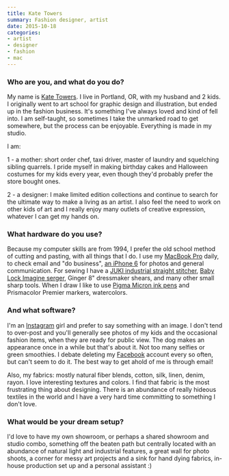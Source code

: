 ```yaml
---
title: Kate Towers
summary: Fashion designer, artist
date: 2015-10-18
categories:
- artist
- designer
- fashion
- mac
---
```


### Who are you, and what do you do?

My name is [Kate Towers](http://www.katetowers.com/ "Kate's website."). I live in Portland, OR, with my husband and 2 kids. I originally went to art school for graphic design and illustration, but ended up in the fashion business. It's something I've always loved and kind of fell into. I am self-taught, so sometimes I take the unmarked road to get somewhere, but the process can be enjoyable. Everything is made in my studio.

I am:

1 - a mother: short order chef, taxi driver, master of laundry and squelching sibling quarrels. I pride myself in making birthday cakes and Halloween costumes for my kids every year, even though they'd probably prefer the store bought ones.

2 - a designer: I make limited edition collections and continue to search for the ultimate way to make a living as an artist. I also feel the need to work on other kids of art and I really enjoy many outlets of creative expression, whatever I can get my hands on.

### What hardware do you use?

Because my computer skills are from 1994, I prefer the old school method of cutting and pasting, with all things that I do. I use my [MacBook Pro][macbook-pro] daily, to check email and "do business", [an iPhone 6][iphone-6] for photos and general communication. For sewing I have a [JUKI industrial straight stitcher][ddl-8300n], [Baby Lock Imagine serger][imagine], Ginger 8" dressmaker shears, and many other small sharp tools. When I draw I like to use [Pigma Micron ink pens][pigma-micron] and Prismacolor Premier markers, watercolors.

### And what software?

I'm an [Instagram][instagram-ios] girl and prefer to say something with an image. I don't tend to over-post and you'll generally see photos of my kids and the occasional fashion items, when they are ready for public view. The dog makes an appearance once in a while but that's about it. Not too many selfies or green smoothies. I debate deleting my [Facebook][] account every so often, but can't seem to do it. The best way to get ahold of me is through email! 

Also, my fabrics: mostly natural fiber blends, cotton, silk, linen, denim, rayon. I love interesting textures and colors. I find that fabric is the most frustrating thing about designing. There is an abundance of really hideous textiles in the world and I have a very hard time committing to something I don't love. 

### What would be your dream setup?

I'd love to have my own showroom, or perhaps a shared showroom and studio combo, something off the beaten path but centrally located with an abundance of natural light and industrial features, a great wall for photo shoots, a corner for messy art projects and a sink for hand dying fabrics, in-house production set up and a personal assistant :)

[ddl-8300n]: http://www.sewman.com/product.php?id=5 "A lockstitch sewing machine."
[facebook]: https://www.facebook.com/ "A social networking site."
[imagine]: https://babylock.com/sergers/imagine/ "An overlock stitch sewing machine."
[instagram-ios]: https://itunes.apple.com/us/app/instagram/id389801252 "A photo taking/sharing app."
[iphone-6]: https://en.wikipedia.org/wiki/IPhone_6 "A smartphone."
[macbook-pro]: https://www.apple.com/macbook-pro/ "A laptop."
[pigma-micron]: http://web.archive.org/web/20200719070910/http://sakuraofamerica.com:80/pen-archival "A technical pen with archival pigmented ink."
